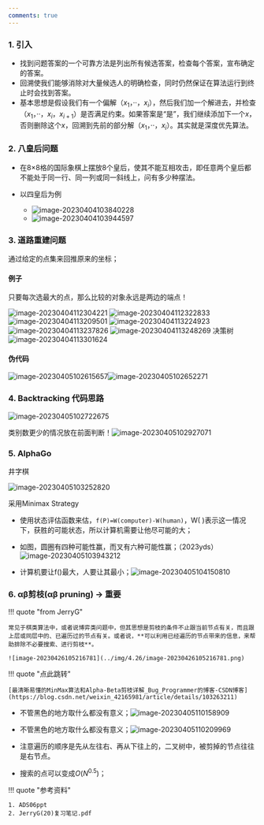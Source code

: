 ```yaml
---
comments: true
---
```

### 1. 引入

- 找到问题答案的一个可靠方法是列出所有候选答案，检查每个答案，宣布确定的答案。
- 回溯使我们能够消除对大量候选人的明确检查，同时仍然保证在算法运行到终止时会找到答案。
- 基本思想是假设我们有一个偏解（$x_1$，··，$x_i$），然后我们加一个解进去，并检查（$x_1$，··，$x_i$，$x_{i+1}$）是否满足约束。如果答案是“是”，我们继续添加下一个$x$，否则删除这个$x$，回溯到先前的部分解（$x_1$，··，$x_i$）。其实就是深度优先算法。

### 2. 八皇后问题

- 在8×8格的国际象棋上摆放8个皇后，使其不能互相攻击，即任意两个皇后都不能处于同一行、同一列或同一斜线上，问有多少种摆法。

- 以四皇后为例
    - ![image-20230404103840228](../img/3.30/image-20230404103840228.png)
    - ![image-20230404103944597](../img/3.30/image-20230404103944597.png)



### 3. 道路重建问题

通过给定的点集来回推原来的坐标；

#### 例子

只要每次选最大的点，那么比较的对象永远是两边的端点！

![image-20230404112304221](../img/3.30/image-20230404112304221.png)
![image-20230404112322833](../img/3.30/image-20230404112322833.png)
![image-20230404113209501](../img/3.30/image-20230404113209501.png)
![image-20230404113224923](../img/3.30/image-20230404113224923.png)
![image-20230404113237826](../img/3.30/image-20230404113237826.png)
![image-20230404113248269](../img/3.30/image-20230404113248269.png)
决策树![image-20230404113301624](../img/3.30/image-20230404113301624.png)

#### 伪代码

![image-20230405102615657](../img/3.30/image-20230405102615657.png)![image-20230405102652271](../img/3.30/image-20230405102652271.png)

### 4. Backtracking 代码思路

![image-20230405102722675](../img/3.30/image-20230405102722675.png)

类别数更少的情况放在前面判断！![image-20230405102927071](../img/3.30/image-20230405102927071.png)

### 5. AlphaGo

井字棋

![image-20230405103252820](../img/3.30/image-20230405103252820.png)

采用Minimax Strategy

- 使用状态评估函数来估，`f(P)=W(computer)-W(human)`，W( )表示这一情况下，获胜的可能状态，所以计算机需要让他尽可能的大；
- 如图，圆圈有四种可能性赢，而叉有六种可能性赢；（2023yds）![image-20230405103943212](../img/3.30/image-20230405103943212.png)

- 计算机要让f()最大，人要让其最小；![image-20230405104150810](../img/3.30/image-20230405104150810.png)

### 6. αβ剪枝(αβ pruning) -> 重要
!!! quote "from JerryG"
    
    常见于棋类算法中，或者说博弈类问题中，但其思想是剪枝的条件不止跟当前节点有关，而且跟上层或同层中的、已遍历过的节点有关。或者说，**可以利用已经遍历的节点带来的信息，来帮助排除不必要搜索、进行剪枝**。

    ![image-20230426105216781](../img/4.26/image-20230426105216781.png)




!!! quote "点此跳转"

    [最清晰易懂的MinMax算法和Alpha-Beta剪枝详解_Bug_Programmer的博客-CSDN博客](https://blog.csdn.net/weixin_42165981/article/details/103263211)


- 不管黑色的地方取什么都没有意义；![image-20230405110158909](../img/3.30/image-20230405110158909.png)
- 不管黑色的地方取什么都没有意义；![image-20230405110209969](../img/3.30/image-20230405110209969.png)

- 注意遍历的顺序是先从左往右、再从下往上的，二叉树中，被剪掉的节点往往是右节点。
- 搜索的点可以变成$O(N^{0.5})$；


!!! quote "参考资料"

    1. ADS06ppt
    2. JerryG(20)复习笔记.pdf
